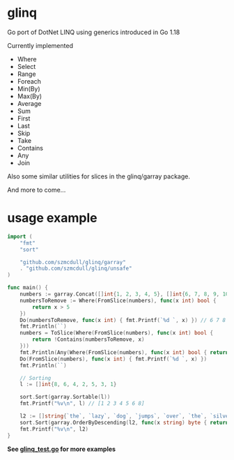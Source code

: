 # glinq
Go port of DotNet LINQ using generics introduced in Go 1.18

Currently implemented
- Where
- Select
- Range
- Foreach
- Min(By)
- Max(By)
- Average
- Sum
- First
- Last
- Skip
- Take
- Contains
- Any
- Join

Also some similar utilities for slices in the glinq/garray package.

And more to come...


# usage example

```go
import (
	"fmt"
	"sort"

	"github.com/szmcdull/glinq/garray"
	. "github.com/szmcdull/glinq/unsafe"
)

func main() {
	numbers := garray.Concat([]int{1, 2, 3, 4, 5}, []int{6, 7, 8, 9, 10})
	numbersToRemove := Where(FromSlice(numbers), func(x int) bool {
		return x > 5
	})
	Do(numbersToRemove, func(x int) { fmt.Printf(`%d `, x) }) // 6 7 8 9 10
	fmt.Println(``)
	numbers = ToSlice(Where(FromSlice(numbers), func(x int) bool {
		return !Contains(numbersToRemove, x)
	}))
	fmt.Println(Any(Where(FromSlice(numbers), func(x int) bool { return x > 5 }))) // false
	Do(FromSlice(numbers), func(x int) { fmt.Printf(`%d `, x) })                   // 1 2 3 4 5
	fmt.Println(``)

	// Sorting
	l := []int{8, 6, 4, 2, 5, 3, 1}

	sort.Sort(garray.Sortable(l))
	fmt.Printf("%v\n", l) // [1 2 3 4 5 6 8]

	l2 := []string{`the`, `lazy`, `dog`, `jumps`, `over`, `the`, `silver`, `fox`}
	sort.Sort(garray.OrderByDescending(l2, func(x string) byte { return x[len(x)-1] })) // sort descending by the last character
	fmt.Printf("%v\n", l2)                                                              // [lazy fox jumps silver over dog the the]
}
```

**See [glinq_test.go](https://github.com/szmcdull/glinq/blob/main/unsafe/glinq_test.go) for more examples**